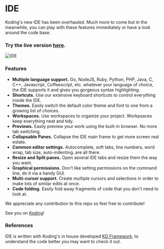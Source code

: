 IDE
===
 
Koding's new IDE has been overhauled. Much more to come but in the meanwhile, you can play with these features immediately or have a look around the code base.

### Try the live version [**here**](https://koding.com/IDE).

![IDE](https://koding.com/a/site.landing/images/slideshow/ss-ide-collapsed.png)

### Features

* **Multiple language support.** Go, NodeJS, Ruby, Python, PHP, Java, C, C++, Javascript, Coffeescript, etc. whatever your language of choice, the IDE supports it and gives you gorgeous syntax highlighting.
* **Shortcuts.** Use our extensive keyboard shortcuts to control everything inside the IDE.
* **Themes.** Easily switch the default color theme and font to one from a growing list of choices.
* **Workspaces.** Use workspaces to organize your project. Workpsaces keep everything neat and tidy.
* **Previews.** Easily preview your work using the built-in browser. No more tab switching.
* **Collapsable Panes.** Collapse the IDE main frame to get more screen real estate.
* **Common editor settings.** Autocomplete, soft tabs, line numbers, word wrap, tab size, auto-indenting..are all there.
* **Resize and Split panes.** Open several IDE tabs and resize them the way you want.
* **Graphical permissions.** Don't like setting permissions on the command line, do it via a handy GUI.
* **Multi-cursor support.** Create multiple cursors and selections in order to make lots of similar edits at once.
* **Code folding.** Easily fold away fragments of code that you don't need to look at.

We appreciate any contribution to this repo so feel free to contribute!

See you on [Koding](https://koding.com)!

### References

IDE is written with Koding's in house developed [KD Framework](https://github.com/koding/kd), to understand the code better you may want to check it out.

